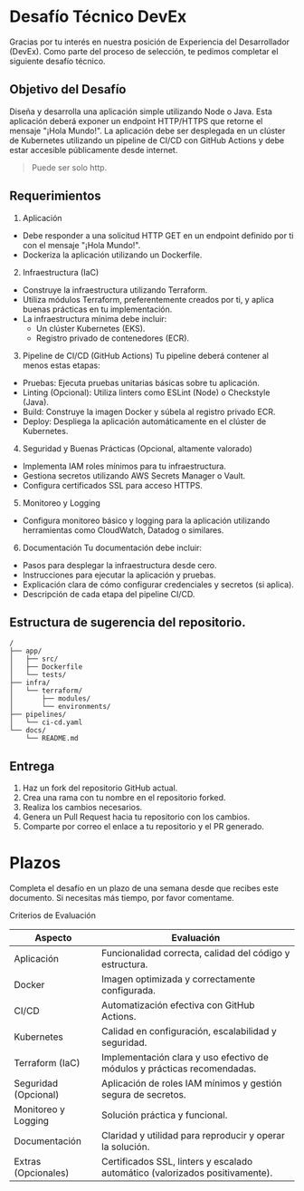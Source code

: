 # Desafío Técnico DevEx

Gracias por tu interés en nuestra posición de Experiencia del Desarrollador (DevEx). Como parte del proceso de selección, te pedimos completar el siguiente desafío técnico.

## Objetivo del Desafío

Diseña y desarrolla una aplicación simple utilizando Node o Java. Esta aplicación deberá exponer un endpoint HTTP/HTTPS que retorne el mensaje "¡Hola Mundo!". La aplicación debe ser desplegada en un clúster de Kubernetes utilizando un pipeline de CI/CD con GitHub Actions y debe estar accesible públicamente desde internet.

> Puede ser solo http.

## Requerimientos

1. Aplicación
- Debe responder a una solicitud HTTP GET en un endpoint definido por ti con el mensaje "¡Hola Mundo!".
- Dockeriza la aplicación utilizando un Dockerfile.

2. Infraestructura (IaC)
- Construye la infraestructura utilizando Terraform.
- Utiliza módulos Terraform, preferentemente creados por ti, y aplica buenas prácticas en tu implementación.
- La infraestructura mínima debe incluir:
  - Un clúster Kubernetes (EKS).
  - Registro privado de contenedores (ECR).
 
3. Pipeline de CI/CD (GitHub Actions)
Tu pipeline deberá contener al menos estas etapas:
- Pruebas: Ejecuta pruebas unitarias básicas sobre tu aplicación.
- Linting (Opcional): Utiliza linters como ESLint (Node) o Checkstyle (Java).
- Build: Construye la imagen Docker y súbela al registro privado ECR.
- Deploy: Despliega la aplicación automáticamente en el clúster de Kubernetes.

4. Seguridad y Buenas Prácticas (Opcional, altamente valorado)
- Implementa IAM roles mínimos para tu infraestructura.
- Gestiona secretos utilizando AWS Secrets Manager o Vault.
- Configura certificados SSL para acceso HTTPS.

5. Monitoreo y Logging
- Configura monitoreo básico y logging para la aplicación utilizando herramientas como CloudWatch, Datadog o similares.

6. Documentación
Tu documentación debe incluir:
- Pasos para desplegar la infraestructura desde cero.
- Instrucciones para ejecutar la aplicación y pruebas.
- Explicación clara de cómo configurar credenciales y secretos (si aplica).
- Descripción de cada etapa del pipeline CI/CD.

## Estructura de sugerencia del repositorio.
```
/
├── app/
│   ├── src/
│   ├── Dockerfile
│   └── tests/
├── infra/
│   └── terraform/
│       ├── modules/
│       └── environments/
├── pipelines/
│   └── ci-cd.yaml
└── docs/
    └── README.md
```

## Entrega
1. Haz un fork del repositorio GitHub actual.
2. Crea una rama con tu nombre en el repositorio forked.
3. Realiza los cambios necesarios.
4. Genera un Pull Request hacia tu repositorio con los cambios.
5. Comparte por correo el enlace a tu repositorio y el PR generado.

# Plazos
Completa el desafío en un plazo de una semana desde que recibes este documento. Si necesitas más tiempo, por favor comentame.

Criterios de Evaluación

| Aspecto | Evaluación |
|----------|----------|
| Aplicación    | Funcionalidad correcta, calidad del código y estructura.  |
| Docker    | Imagen optimizada y correctamente configurada.   |
| CI/CD    | Automatización efectiva con GitHub Actions.   |
| Kubernetes    | Calidad en configuración, escalabilidad y seguridad.   |
| Terraform (IaC)    | Implementación clara y uso efectivo de módulos y prácticas recomendadas.   |
| Seguridad (Opcional)    | Aplicación de roles IAM mínimos y gestión segura de secretos.  |
| Monitoreo y Logging    | Solución práctica y funcional.   |
| Documentación   | Claridad y utilidad para reproducir y operar la solución.   |
| Extras (Opcionales)   | Certificados SSL, linters y escalado automático (valorizados positivamente).   |
